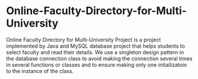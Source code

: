 # Online-Faculty-Directory-for-Multi-University
Online Faculty Directory for Multi-University Project is a project implemented by Java and MySQL database project that helps students to select faculty and read their details.
We use a singleton design pattern in the database connection class to avoid making the connection several times in several functions or classes and to ensure making only one initailizatoin to the instance of the class.

